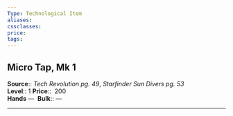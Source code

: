 ```yaml
---
Type: Technological Item
aliases:
cssclasses:
price: 
tags:
---
```

## Micro Tap, Mk 1

**Source**:: _Tech Revolution pg. 49_, _Starfinder Sun Divers pg. 53_  
**Level**:: 1
**Price**::  200  
**Hands** — 
**Bulk**:: —

---